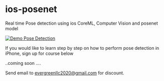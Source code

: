 # ios-posenet
Real time Pose detection using ios CoreML, Computer Vision and posenet model

[![Demo Pose Detection](https://evergreenllc2020.github.io/img/freegifmaker.me_2gAQA.gif)](https://youtu.be/6n7Kwzayri4)

If you would like to learn step by step on how to perform pose detection in iPhone, sign up for course below

..coming soon ....

Send email to evergreenllc2020@gmail.com for discount.
